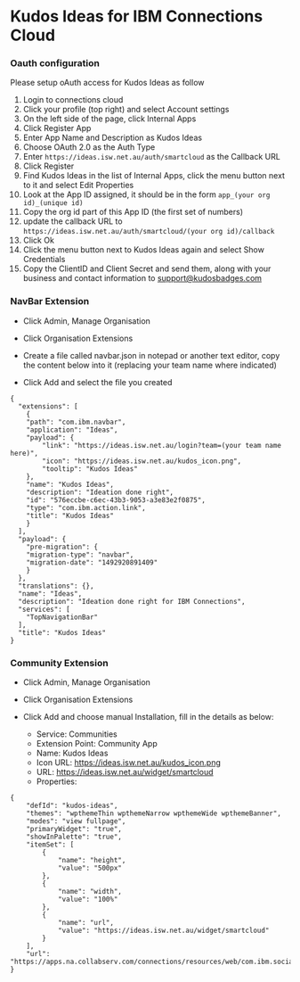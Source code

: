 # Kudos Ideas for IBM Connections Cloud

### Oauth configuration
Please setup oAuth access for Kudos Ideas as follow

1. Login to connections cloud
1. Click your profile (top right) and select Account settings
1. On the left side of the page, click Internal Apps
1. Click Register App
1. Enter App Name and Description as Kudos Ideas
1. Choose OAuth 2.0 as the Auth Type
1. Enter `https://ideas.isw.net.au/auth/smartcloud` as the Callback URL
1. Click Register
1. Find Kudos Ideas in the list of Internal Apps, click the menu button next to it and select Edit Properties
1. Look at the App ID assigned, it should be in the form `app_(your org id)_(unique id)`
1. Copy the org id part of this App ID (the first set of numbers)
1. update the callback URL to `https://ideas.isw.net.au/auth/smartcloud/(your org id)/callback`
1. Click Ok
1. Click the menu button next to Kudos Ideas again and select Show Credentials
1. Copy the ClientID and Client Secret and send them, along with your business and contact information to <support@kudosbadges.com>

### NavBar Extension

- Click Admin, Manage Organisation
- Click Organisation Extensions

- Create a file called navbar.json in notepad or another text editor, copy the content below into it (replacing your team name where indicated)
- Click Add and select the file you created
```
{
  "extensions": [
	{
  	"path": "com.ibm.navbar",
  	"application": "Ideas",
  	"payload": {
    	"link": "https://ideas.isw.net.au/login?team=(your team name here)",
    	"icon": "https://ideas.isw.net.au/kudos_icon.png",
    	"tooltip": "Kudos Ideas"
  	},
  	"name": "Kudos Ideas",
  	"description": "Ideation done right",
  	"id": "576eccbe-c6ec-43b3-9053-a3e83e2f0875",
  	"type": "com.ibm.action.link",
  	"title": "Kudos Ideas"
	}
  ],
  "payload": {
	"pre-migration": {
  	"migration-type": "navbar",
  	"migration-date": "1492920891409"
	}
  },
  "translations": {},
  "name": "Ideas",
  "description": "Ideation done right for IBM Connections",
  "services": [
	"TopNavigationBar"
  ],
  "title": "Kudos Ideas"
}
```

### Community Extension

- Click Admin, Manage Organisation
- Click Organisation Extensions
- Click Add and choose manual Installation, fill in the details as below:

    - Service: Communities
    - Extension Point: Community App
    - Name: Kudos Ideas
    - Icon URL: https://ideas.isw.net.au/kudos_icon.png
    - URL: https://ideas.isw.net.au/widget/smartcloud
    - Properties:
```
{
	"defId": "kudos-ideas",
	"themes": "wpthemeThin wpthemeNarrow wpthemeWide wpthemeBanner",
	"modes": "view fullpage",
	"primaryWidget": "true",
	"showInPalette": "true",
	"itemSet": [
    	{
        	"name": "height",
        	"value": "500px"
    	},
    	{
        	"name": "width",
        	"value": "100%"
    	},
    	{
        	"name": "url",
        	"value": "https://ideas.isw.net.au/widget/smartcloud"
    	}
	],
	"url": "https://apps.na.collabserv.com/connections/resources/web/com.ibm.social.urliWidget.web.resources/widget/urlWidget.xml"
}
```
